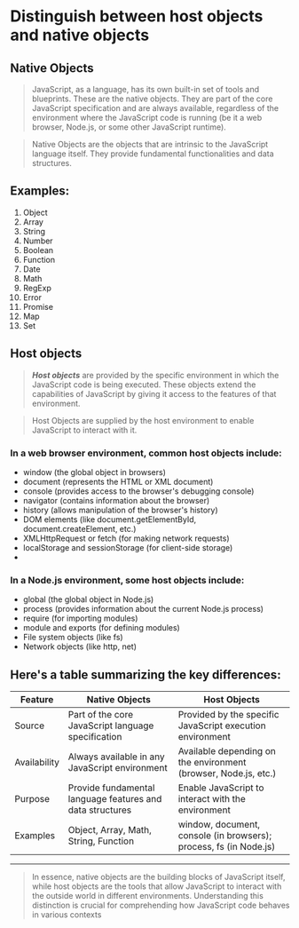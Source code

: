# Distinguish between host objects and native objects

## Native Objects

> JavaScript, as a language, has its own built-in set of tools and blueprints. These are the native objects. They are part of the core JavaScript specification and are always available, regardless of the environment where the JavaScript code is running (be it a web browser, Node.js, or some other JavaScript runtime).

> Native Objects are the objects that are intrinsic to the JavaScript language itself. They provide fundamental functionalities and data structures.

## Examples:

1. Object
2. Array
3. String
4. Number
5. Boolean
6. Function
7. Date
8. Math
9. RegExp
10. Error
11. Promise
12. Map
13. Set

## Host objects

> **_Host objects_** are provided by the specific environment in which the JavaScript code is being executed. These objects extend the capabilities of JavaScript by giving it access to the features of that environment.

> Host Objects are supplied by the host environment to enable JavaScript to interact with it.

### In a web browser environment, common host objects include:

- window (the global object in browsers)
- document (represents the HTML or XML document)
- console (provides access to the browser's debugging console)
- navigator (contains information about the browser)
- history (allows manipulation of the browser's history)
- DOM elements (like document.getElementById, document.createElement, etc.)
- XMLHttpRequest or fetch (for making network requests)
- localStorage and sessionStorage (for client-side storage)
-

### In a Node.js environment, some host objects include:

- global (the global object in Node.js)
- process (provides information about the current Node.js process)
- require (for importing modules)
- module and exports (for defining modules)
- File system objects (like fs)
- Network objects (like http, net)

## Here's a table summarizing the key differences:

| Feature      | Native Objects                                            | Host Objects                                                      |
| ------------ | --------------------------------------------------------- | ----------------------------------------------------------------- |
| Source       | Part of the core JavaScript language specification        | Provided by the specific JavaScript execution environment         |
| Availability | Always available in any JavaScript environment            | Available depending on the environment (browser, Node.js, etc.)   |
| Purpose      | Provide fundamental language features and data structures | Enable JavaScript to interact with the environment                |
| Examples     | Object, Array, Math, String, Function                     | window, document, console (in browsers); process, fs (in Node.js) |

---

> In essence, native objects are the building blocks of JavaScript itself, while host objects are the tools that allow JavaScript to interact with the outside world in different environments. Understanding this distinction is crucial for comprehending how JavaScript code behaves in various contexts
